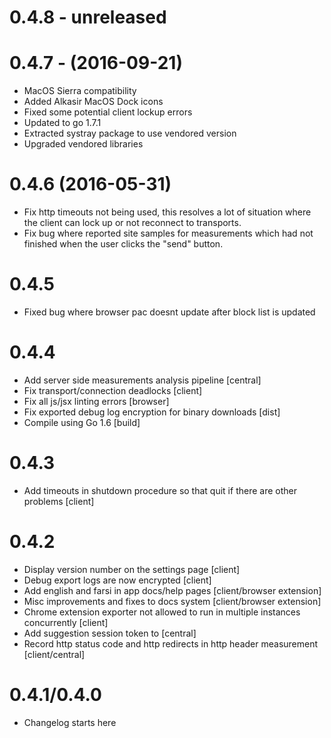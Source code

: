 # 0.4.8 - unreleased

# 0.4.7 - (2016-09-21) 

- MacOS Sierra compatibility
- Added Alkasir MacOS Dock icons
- Fixed some potential client lockup errors
- Updated to go 1.7.1
- Extracted systray package to use vendored version
- Upgraded vendored libraries

# 0.4.6 (2016-05-31)

- Fix http timeouts not being used, this resolves a lot of situation where the
  client can lock up or not reconnect to transports.
- Fix bug where reported site samples for measurements which had not finished
  when the user clicks the "send" button.

# 0.4.5

- Fixed bug where browser pac doesnt update after block list is updated

# 0.4.4

- Add server side measurements analysis pipeline [central]
- Fix transport/connection deadlocks [client]
- Fix all js/jsx linting errors [browser]
- Fix exported debug log encryption for binary downloads [dist]
- Compile using Go 1.6 [build]

# 0.4.3

- Add timeouts in shutdown procedure so that quit if there are other problems [client]

# 0.4.2

- Display version number on the settings page [client]
- Debug export logs are now encrypted [client]
- Add english and farsi in app docs/help pages [client/browser extension] 
- Misc improvements and fixes to docs system [client/browser extension] 
- Chrome extension exporter not allowed to run in multiple instances concurrently [client] 
- Add suggestion session token to  [central]
- Record http status code and http redirects in http header measurement [client/central]

# 0.4.1/0.4.0

- Changelog starts here

